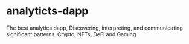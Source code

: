 # analyticts-dapp
The best analytics dapp, Discovering, interpreting, and communicating significant patterns. Crypto, NFTs, DeFi and Gaming
